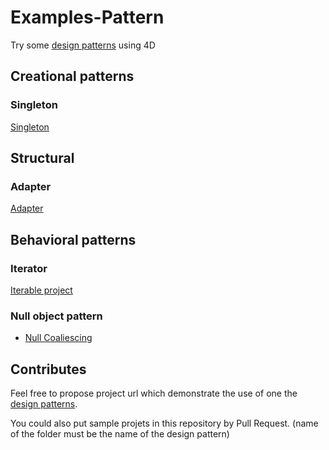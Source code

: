 # Examples-Pattern

Try some [design patterns](https://en.wikipedia.org/wiki/Software_design_pattern) using 4D

## Creational patterns

### Singleton

[Singleton](Singleton)

## Structural

### Adapter

[Adapter](Adapter)

## Behavioral patterns

### Iterator

[Iterable project](https://github.com/mesopelagique/iterable)

### Null object pattern

- [Null Coaliescing](https://github.com/mesopelagique/NullCoaliescing)

## Contributes

Feel free to propose project url which demonstrate the use of one the [design patterns](https://en.wikipedia.org/wiki/Software_design_pattern).

You could also put sample projets in this repository by Pull Request. (name of the folder must be the name of the design pattern)
